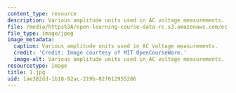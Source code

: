 ```yaml
---
content_type: resource
description: Various amplitude units used in AC voltage measurements.
file: /media/https%3A/open-learning-course-data-rc.s3.amazonaws.com/ec-s06-practical-electronics-fall-2004/1ae382dd1b1892ac219b82f012955286_1.jpg
file_type: image/jpeg
image_metadata:
  caption: Various amplitude units used in AC voltage measurements.
  credit: 'Credit: Image courtesy of MIT OpenCourseWare.'
  image-alt: Various amplitude units used in AC voltage measurements.
resourcetype: Image
title: 1.jpg
uid: 1ae382dd-1b18-92ac-219b-82f012955286
---
```

